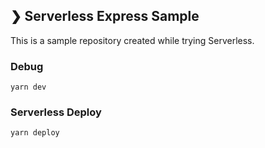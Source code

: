 ## ❯ Serverless Express Sample

This is a sample repository created while trying Serverless.

### Debug
```
yarn dev
```

### Serverless Deploy
```
yarn deploy
```
